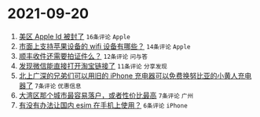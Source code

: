 # 2021-09-20

1. [美区 Apple Id 被封了](https://www.v2ex.com/t/803008) `16条评论` `Apple`
1. [市面上支持苹果设备的 wifi 设备有哪些？](https://www.v2ex.com/t/803007) `14条评论` `Apple`
1. [顺丰收件还需要拍证件么？](https://www.v2ex.com/t/803019) `12条评论` `问与答`
1. [发现微信能直接打开淘宝链接了](https://www.v2ex.com/t/803009) `11条评论` `分享发现`
1. [北上广深的兄弟们可以用旧的 iPhone 充电器可以免费换努比亚的小黄人充电器了](https://www.v2ex.com/t/803023) `7条评论` `优惠信息`
1. [大湾区那个城市最容易落户，或者性价比最高](https://www.v2ex.com/t/803015) `7条评论` `广州`
1. [有没有办法让国内 esim 在手机上使用？](https://www.v2ex.com/t/803021) `6条评论` `iPhone`
